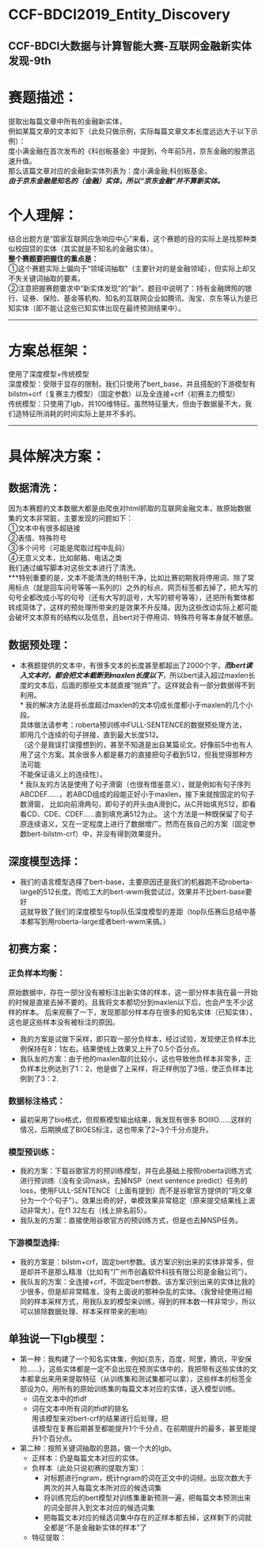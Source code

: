 # CCF-BDCI2019_Entity_Discovery
CCF-BDCI大数据与计算智能大赛-互联网金融新实体发现-9th
---
# 赛题描述：
提取出每篇文章中所有的金融新实体，  
例如某篇文章的文本如下（此处只做示例，实际每篇文章文本长度远远大于以下示例）：  
度小满金融在首次发布的《科创板基金》中提到，今年前5月，京东金融的股票迅速升值。  
那么该篇文章对应的金融新实体列表为：度小满金融;科创板基金。  
***由于京东金融是知名的（金融）实体，所以“京东金融”并不算新实体。***  

# 个人理解：
结合出题方是“国家互联网应急响应中心”来看，这个赛题的目的实际上是找那种类似校园贷的实体（其实就是不知名的金融实体）。  
**整个赛题要把握住的重点是：**  
①这个赛题实际上偏向于“领域词抽取”（主要针对的是金融领域），但实际上却又不失关键词抽取的要素。  
②注意把握赛题要求中“新实体发现”的“新”，题目中说明了：持有金融牌照的银行、证券、保险、基金等机构、知名的互联网企业如腾讯、淘宝、京东等认为是已知实体（即不能让这些已知实体出现在最终预测结果中）。  

---
# 方案总框架：
使用了深度模型+传统模型  
深度模型：受限于显存的限制，我们只使用了bert_base，并且搭配的下游模型有bilstm+crf（复赛主力模型）（固定参数）以及全连接+crf（初赛主力模型）  
传统模型：只使用了lgb，共100维特征。虽然特征量大，但由于数据量不大，我们造特征所消耗的时间实际上是并不多的。  

---
# 具体解决方案：

## 数据清洗：
因为本赛题的文本数据大都是由爬虫对html抓取的互联网金融文本，故原始数据集的文本非常脏，主要发现的问题如下：  
①文本中有很多超链接    
②表情、特殊符号   
③多个问号（可能是爬取过程中乱码）   
④无意义文本，比如邮箱、电话之类  
我们通过编写脚本对这些文本进行了清洗。  
***特别重要的是，文本不能清洗的特别干净，比如比赛初期我将停用词、除了常用标点（就是回车问号等等一系列的）之外的标点、网页标签都去掉了，把大写的句号全都改成小写的句号（还有大写的逗号，大写的顿号等等），还把所有繁体都转成简体了，这样的预处理所带来的是效果不升反降。因为这些改动实际上都可能会破坏文本原有的结构以及信息，且bert对于停用词、特殊符号等本身就不敏感。    
  
## 数据预处理：  
- 本赛题提供的文本中，有很多文本的长度甚至都超出了2000个字，***而bert读入文本时，都会把文本截断到maxlen长度以下***，所以bert读入超过maxlen长度的文本后，后面的那些文本就直接“抛弃”了。这样就会有一部分数据得不到利用。  
      * 我的解决方法是将长度超过maxlen的文本切成长度都小于maxlen的几个小段。  
      具体做法请参考：roberta预训练中FULL-SENTENCE的数据预处理方法，  
      即用几个连续的句子拼接，直到最大长度512。   
      （这个是我误打误撞想到的，甚至不知道是出自某篇论文。好像前5中也有人用了这个方案。其余很多人都是暴力的直接把句子截到512，但我觉得那种方法可能  
      不能保证语义上的连续性）。  
      * 我队友的方法是使用了句子滑窗（也很有借鉴意义），就是例如有句子序列ABCDEF……，若ABCD组成的段能正好小于maxlen，接下来就按固定的句子数滑窗，
      比如向前滑两句，即句子的开头由A滑到C，从C开始填充512，即看看CD、CDE、CDEF……直到填充满512为止。 
      这个方法是一种既保留了句子原连续语义，又在一定程度上进行了数据增广。然而在我自己的方案（固定参数bert-bilstm-crf）中，并没有得到效果提升。
  

## 深度模型选择：
 - 我们的语言模型选择了bert-base，主要原因还是我们的机器跑不动roberta-large的512长度。而哈工大的bert-wwm我尝试过，效果并不比bert-base要好  
 这就导致了我们的深度模型与top队伍深度模型的差距（top队伍赛后总结中基本都写到用roberta-large或者bert-wwm来搞。）  
  
## 初赛方案：
### 正负样本均衡：
原始数据中，存在一部分没有被标注出新实体的样本，这一部分样本我在最一开始的时候是直接去掉不要的，且我将文本都切分到maxlen以下后，也会产生不少这样的样本。
后来观察了一下，发现那部分样本存在很多的知名实体（已知实体），这也是这些样本没有被标注的原因。  
- 我的方案是试做下采样，即只取一部分负样本，经过试验，发现使正负样本比例保持在8：1左右。结果使线上效果又上升了0.5个百分点。  
- 我队友的方案：由于他的maxlen取的比较小，这也导致他负样本非常多，正负样本比例达到了1：2，他是做了上采样，将正样例加了3倍，使正负样本比例到了3：2.  

### 数据标注格式：
- 最初采用了bio格式，但观察模型输出结果，我发现有很多 BOIIIO……这样的情况，后期换成了BIOES标注，这也带来了2~3个千分点提升。  

### 模型预训练：
- 我的方案：下载谷歌官方的预训练模型，并在此基础上按照roberta训练方式进行预训练（没有全词mask，去掉NSP（next sentence predict）任务的loss，使用FULL-SENTENCE（上面有提到）而不是谷歌官方提供的“将文章分为一个个句子”）。效果出奇的好，单模效果非常稳定（原来提交结果线上波动非常大），在f1 32左右（线上排名前5）。  
- 我队友的方案：直接使用谷歌官方的预训练方式，但是也去掉NSP任务。  

### 下游模型选择:
- 我的方案是：bilstm+crf，固定bert参数。该方案识别出来的实体非常多，但是却并不是那么精准（比如有“广州市创鑫软件科技有限公司是金融公司”）。  
- 我队友的方案：全连接+crf，不固定bert参数。该方案识别出来的实体比我的少很多，但是却非常精准，没有上面说的那种杂乱的实体。（我曾经使用过相同的样本采样方式，用我队友的模型来训练，得到的样本数一样非常少，所以可以排除数据处理、样本采样带来的影响）  

## 单独说一下lgb模型：
- 第一种：我构建了一个知名实体集，例如{京东，百度，阿里，腾讯，平安保险……}，这些实体都是一定不会出现在预测实体中的，我把带有这些实体的文本都拿出来用来提取特征（从训练集和测试集都可以拿），这些样本的标签全部设为0。用所有的原始训练集的每篇文本对应的实体，送入模型训练。  
  - 词在文本中的tfidf  
  - 词在文本中所有词的tfidf的排名    
用该模型来对bert-crf的结果进行后处理，把  
该模型在复赛后期甚至都能提升1个千分点，在前期提升的最多，甚至能提升1个百分点。  
- 第二种：按照关键词抽取的思路，做一个大的lgb。  
  - 正样本：仍是每篇文本对应的实体。  
  - 负样本（此处只说初赛的提取方案）：  
    - 对标题进行ngram，统计ngram的词在正文中的词频，出现次数大于两次的并入每篇文本所对应的候选词集   
    - 将训练完后的bert模型对训练集重新预测一遍，把每篇文本预测出来的词全部并入到文本对应的候选词集    
    - 把每篇文本对应的候选词集中存在的正样本都去掉，这样剩下的词就全都是“不是金融新实体的样本”了  
  - 特征提取：  
    
  
  
  
